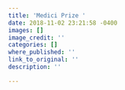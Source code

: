 ```yaml
---
title: 'Medici Prize '
date: 2018-11-02 23:21:58 -0400
images: []
image_credit: ''
categories: []
where_published: ''
link_to_original: ''
description: ''

---
```


